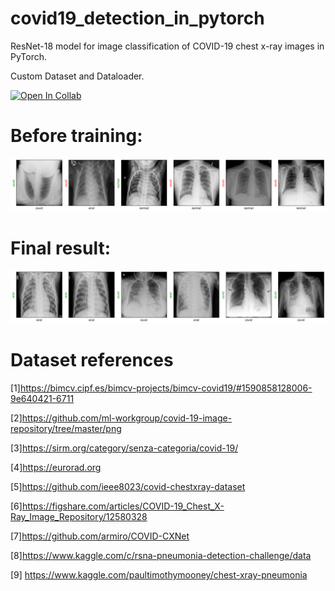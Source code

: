 # covid19_detection_in_pytorch
ResNet-18 model for image classification of COVID-19 chest x-ray images in PyTorch.

Custom Dataset and Dataloader.


[![Open In Collab](https://colab.research.google.com/assets/colab-badge.svg)](https://colab.research.google.com/)


# Before training:

![alt text](https://github.com/zoltanszekely21/covid19_detection_in_pytorch/blob/main/images/pretraining.png)



# Final result:

![alt text](https://github.com/zoltanszekely21/covid19_detection_in_pytorch/blob/main/images/final%20results.png)






# Dataset references

[1]https://bimcv.cipf.es/bimcv-projects/bimcv-covid19/#1590858128006-9e640421-6711

[2]https://github.com/ml-workgroup/covid-19-image-repository/tree/master/png

[3]https://sirm.org/category/senza-categoria/covid-19/

[4]https://eurorad.org

[5]https://github.com/ieee8023/covid-chestxray-dataset

[6]https://figshare.com/articles/COVID-19_Chest_X-Ray_Image_Repository/12580328

[7]https://github.com/armiro/COVID-CXNet  

[8]https://www.kaggle.com/c/rsna-pneumonia-detection-challenge/data

[9] https://www.kaggle.com/paultimothymooney/chest-xray-pneumonia
